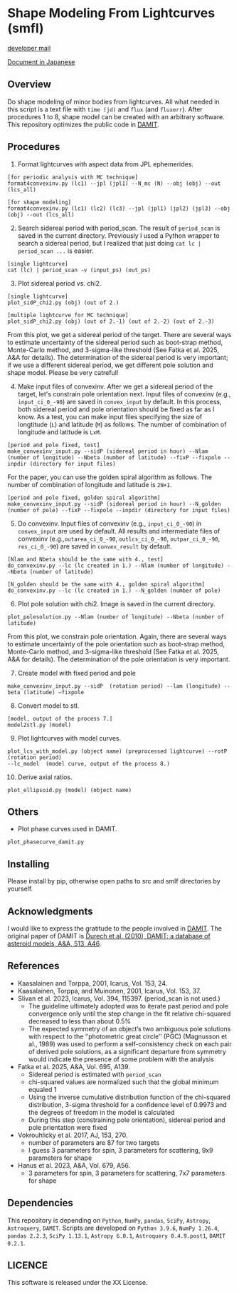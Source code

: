# Shape Modeling From Lightcurves (smfl)
[developer mail](mailto:beniyama@ioa.s.u-tokyo.ac.jp)

[Document in Japanese](http://www.ioa.s.u-tokyo.ac.jp/~beniyama/pdf/DAMIT_JB.pdf)

## Overview
Do shape modeling of minor bodies from lightcurves.
All what needed in this script is a text file with 
`time (jd)` and `flux` (and `fluxerr`).
After procedures 1 to 8, shape model can be created with an arbitrary software.
This repository optimizes the public code in [DAMIT](https://astro.troja.mff.cuni.cz/projects/damit/).


## Procedures
1. Format lightcurves with aspect data from JPL ephemerides.
```
[for periodic analysis with MC technique]
format4convexinv.py (lc1) --jpl (jpl1) --N_mc (N) --obj (obj) --out (lcs_all)

[for shape modeling]
format4convexinv.py (lc1) (lc2) (lc3) --jpl (jpl1) (jpl2) (jpl3) --obj (obj) --out (lcs_all)
```

2. Search sidereal period with period_scan.
The result of `period_scan` is saved in the current directory.
Previously I used a Python wrapper to search a sidereal period, but I realized that just doing `cat lc | period_scan ...` is easier.
```
[single lightcurve]
cat (lc) | period_scan -v (input_ps) (out_ps)
```

3. Plot sidereal period vs. chi2.
```
[single lightcurve]
plot_sidP_chi2.py (obj) (out of 2.)

[multiple lightcurve for MC technique]
plot_sidP_chi2.py (obj) (out of 2.-1) (out of 2.-2) (out of 2.-3)
```
From this plot, we get a sidereal period of the target. There are several ways to estimate uncertainty of the sidereal period such as boot-strap method, Monte-Carlo method, and 3-sigma-like threshold (See Fatka et al. 2025, A&A for details). The determination of the sidereal period is very important; if we use a different sidereal period, we get different pole solution and shape model. Please be very catreful!

4. Make input files of convexinv.
After we get a sidereal period of the target, let's constrain pole orientation next.
Input files of convexinv (e.g., `input_ci_0_-90`) are saved in `convex_input` by default.
In this process, both sidereal period and pole orientation should be fixed as far as I know.
As a test, you can make input files specifying the size of longtitude (`L`) and latitude (`M`) as follows.
The number of combination of longitude and latitude is `LxM`.
```
[period and pole fixed, test]
make_convexinv_input.py --sidP (sidereal period in hour) --Nlam (number of longitude) --Nbeta (number of latitude) --fixP --fixpole --inpdir (directory for input files)
```

For the paper, you can use the golden spiral algorithm as follows. The number of combination of longitude and latitude is `2N+1`.
```
[period and pole fixed, golden spiral algorithm]
make_convexinv_input.py --sidP (sidereal period in hour) --N_golden (number of pole) --fixP --fixpole --inpdir (directory for input files)
```


5. Do convexinv.
Input files of convexinv (e.g., `input_ci_0_-90`) in `convex_input` are used by default.
All results and intermediate files of convexinv (e.g.,`outarea_ci_0_-90`, `outlcs_ci_0_-90`, `outpar_ci_0_-90`, `res_ci_0_-90`) are saved in `convex_result` by default.
```
[Nlam and Nbeta should be the same with 4., test]
do_convexinv.py --lc (lc created in 1.) --Nlam (number of longitude) --Nbeta (number of latitude) 

[N_golden should be the same with 4., golden spiral algorithm]
do_convexinv.py --lc (lc created in 1.) --N_golden (number of pole) 
```

6. Plot pole solution with chi2.
Image is saved in the current directory.
```
plot_polesolution.py --Nlam (number of longitude) --Nbeta (number of latitude)
```
From this plot, we constrain pole orientation. Again, there are several ways to estimate uncertainty of the pole orientation such as boot-strap method, Monte-Carlo method, and 3-sigma-like threshold (See Fatka et al. 2025, A&A for details). The determination of the pole orientation is very important.

7. Create model with fixed period and pole
```
make_convexinv_input.py --sidP  (rotation period) --lam (longitude) --beta (latitude) —fixpole
```

8. Convert model to stl.
```
[model, output of the process 7.]
model2stl.py (model)
```

9. Plot lightcurves with model curves.
```
plot_lcs_with_model.py (object name) (preprocessed lightcurve) --rotP (rotation period) 
--lc_model  (model curve, output of the process 8.)
```

10. Derive axial ratios.
```
plot_ellipsoid.py (model) (object name)
```

## Others
- Plot phase curves used in DAMIT.
```
plot_phasecurve_damit.py
```


## Installing
Please install by pip, otherwise open paths to src and smlf directories by yourself.


## Acknowledgments
I would like to express the gratitude to the people involved in [DAMIT](https://astro.troja.mff.cuni.cz/projects/damit/).
The original paper of DAMIT is 
[Ďurech et al. (2010), DAMIT: a database of asteroid models, A&A, 513, A46](https://ui.adsabs.harvard.edu/abs/2010A%26A...513A..46D).

## References
- Kaasalainen and Torppa, 2001, Icarus, Vol. 153, 24.
- Kaasalainen, Torppa, and Muinonen, 2001, Icarus, Vol. 153, 37.
- Slivan et al. 2023, Icarus, Vol. 394, 115397. (period_scan is not used.)
  - The guideline ultimately adopted was to iterate past period and pole
    convergence only until the step change in the fit relative chi-squared decreased
    to less than about 0.5%
  - The expected symmetry of an object’s two ambiguous pole solutions
    with respect to the ‘‘photometric great circle’’ (PGC) (Magnusson et al.,
    1989) was used to perform a self-consistency check on each pair
    of derived pole solutions, as a significant departure from symmetry
    would indicate the presence of some problem with the analysis
- Fatka et al. 2025, A&A, Vol. 695, A139.
  - Sidereal period is estimated with `period_scan`
  - chi-squared values are normalized such that the global minimum equaled 1
  - Using the inverse cumulative distribution function of the chi-squared distribution, 
    3-sigma threshold for a confidence level of 0.9973 and the degrees of freedom in the model is calculated
  - During this step (constraining pole orientation), sidereal period and pole prientation were fixed
- Vokrouhlicky et al. 2017, AJ, 153, 270.
  - number of parameters are 87 for two targets
  - I guess 3 parameters for spin, 3 parameters for scattering, 9x9 parameters for shape
- Hanus et al. 2023, A&A, Vol. 679, A56.
  - 3 parameters for spin, 3 parameters for scattering, 7x7 parameters for shape

## Dependencies
This repository is depending on `Python`, `NumPy`, `pandas`, `SciPy`, `Astropy`, `Astroquery`, `DAMIT`.
Scripts are developed on `Python 3.9.6`, `NumPy 1.26.4`, `pandas 2.2.3`, `SciPy 1.13.1`, `Astropy 6.0.1`, `Astroquery 0.4.9.post1`, `DAMIT 0.2.1`.

## LICENCE

This software is released under the XX License.
